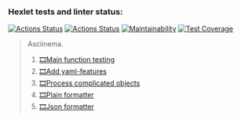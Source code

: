 ### Hexlet tests and linter status:
[![Actions Status](https://github.com/dimaevan/python-project-lvl2/workflows/hexlet-check/badge.svg)](https://github.com/dimaevan/python-project-lvl2/actions)
[![Actions Status](https://github.com/dimaevan/python-project-lvl2/workflows/myCI/badge.svg)](https://github.com/dimaevan/python-project-lvl2/actions/workflows/myCI.yml)
[![Maintainability](https://api.codeclimate.com/v1/badges/4ca3d03d837ad4314442/maintainability)](https://codeclimate.com/github/dimaevan/python-project-lvl2/maintainability)
[![Test Coverage](https://api.codeclimate.com/v1/badges/4ca3d03d837ad4314442/test_coverage)](https://codeclimate.com/github/dimaevan/python-project-lvl2/test_coverage)

> Asciinema.
> 1. [🎞️Main function testing](https://asciinema.org/a/AUEykpykLq5MEUxsEwBAu7yAo)
> 2. [🎞️Add yaml-features](https://asciinema.org/a/bCMj4T9gecqDlbY7j6ZWO3tyD)
> 3. [🎞️Process complicated objects](https://asciinema.org/a/gO3GbvbdyoytaysmnKjabIKMI)
> 4. [🎞️Plain formatter](https://asciinema.org/a/uEiXyl1Scx7Hbj6HkwlOhrlKF)
> 4. [🎞️Json formatter](https://asciinema.org/a/FSqlvupqMziTYi79RZQczeh4e)